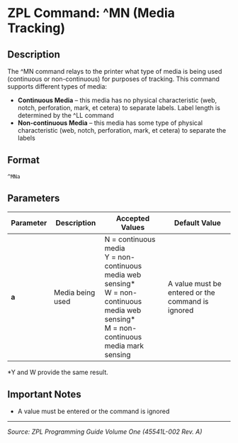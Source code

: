 # ZPL Command: ^MN (Media Tracking)

## Description
The ^MN command relays to the printer what type of media is being used (continuous or non-continuous) for purposes of tracking. This command supports different types of media:

- **Continuous Media** – this media has no physical characteristic (web, notch, perforation, mark, et cetera) to separate labels. Label length is determined by the ^LL command
- **Non-continuous Media** – this media has some type of physical characteristic (web, notch, perforation, mark, et cetera) to separate the labels

## Format
```
^MNa
```

## Parameters
| Parameter | Description | Accepted Values | Default Value |
|-----------|-------------|----------------|---------------|
| **a** | Media being used | N = continuous media<br>Y = non-continuous media web sensing*<br>W = non-continuous media web sensing*<br>M = non-continuous media mark sensing | A value must be entered or the command is ignored |

*Y and W provide the same result.

## Important Notes
- A value must be entered or the command is ignored

---
*Source: ZPL Programming Guide Volume One (45541L-002 Rev. A)*